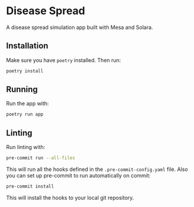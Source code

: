 # Disease Spread

A disease spread simulation app built with Mesa and Solara.

## Installation

Make sure you have `poetry` installed. Then run:

```bash
poetry install
```

## Running

Run the app with:

```bash
poetry run app
```

## Linting

Run linting with:

```bash
pre-commit run --all-files
```

This will run all the hooks defined in the `.pre-commit-config.yaml` file.
Also you can set up pre-commit to run automatically on commit:

```bash
pre-commit install
```

This will install the hooks to your local git repository.
